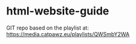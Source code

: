 # html-website-guide

GIT repo based on the playlist at: https://media.catpawz.eu/playlists/QWSmbY2WA
